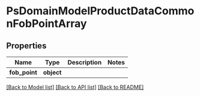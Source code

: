 # PsDomainModelProductDataCommonFobPointArray

## Properties
Name | Type | Description | Notes
------------ | ------------- | ------------- | -------------
**fob_point** | **object** |  | 

[[Back to Model list]](../README.md#documentation-for-models) [[Back to API list]](../README.md#documentation-for-api-endpoints) [[Back to README]](../README.md)


